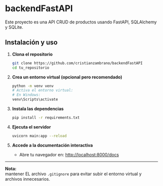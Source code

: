# backendFastAPI

Este proyecto es una API CRUD de productos usando FastAPI, SQLAlchemy y SQLite.

## Instalación y uso

1. **Clona el repositorio**
   ```bash
   git clone https://github.com/cristianzambrano/backendFastAPI
   cd tu_repositorio
   ```

2. **Crea un entorno virtual (opcional pero recomendado)**
   ```bash
   python -m venv venv
   # Activa el entorno virtual:
   # En Windows:
   venv\Scripts\activate
   ```

3. **Instala las dependencias**
   ```bash
   pip install -r requirements.txt
   ```

4. **Ejecuta el servidor**
   ```bash
   uvicorn main:app --reload
   ```

5. **Accede a la documentación interactiva**
   - Abre tu navegador en: [http://localhost:8000/docs](http://localhost:8000/docs)

---

**Nota:**  
mantener EL archivo `.gitignore` para evitar subir el entorno virtual y archivos innecesarios.
